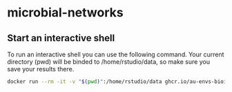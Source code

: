 # microbial-networks

## Start an interactive shell 
To run an interactive shell you can use the following command. Your current directory (pwd) will be binded to /home/rstudio/data, so make sure you save your results there. 
```bash
docker run --rm -it -v "$(pwd)":/home/rstudio/data ghcr.io/au-envs-bioinformatics/microbial-networks:main bash
```
